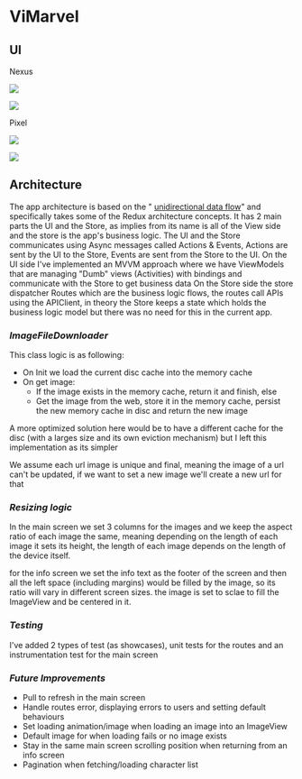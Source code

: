 # ViMarvel


## UI

Nexus

![](screenshots/Screenshot_1603491433.png)

![](screenshots/Screenshot_1603491437.png)

Pixel

![](screenshots/Screenshot_1603491695.png)

![](screenshots/Screenshot_1603491717.png)


## Architecture

The app architecture is based on the " [unidirectional data flow](https://proandroiddev.com/unidirectional-data-flow-on-android-the-blog-post-part-1-cadcf88c72f5)" and specifically takes some of the Redux architecture concepts.
It has 2 main parts the UI and the Store, as implies from its name is all of the View side and the store is the app's business logic.
The UI and the Store communicates using Async messages called Actions & Events, Actions are sent by the UI to the Store, Events are sent from the Store to the UI.
On the UI side I've implemented an MVVM approach where we have ViewModels that are managing "Dumb" views (Activities) with bindings and communicate with the Store to get business data
On the Store side the store dispatcher Routes which are the business logic flows, the routes call APIs using the APIClient, in theory the Store keeps a state which holds the business logic model but there was no need for this in the current app.

### *ImageFileDownloader*

This class logic is as following:
- On Init we load the current disc cache into the memory cache
- On get image:
  - If the image exists in the memory cache, return it and finish, else
  -  Get the image from the web, store it in the memory cache, persist the new memory cache in disc and return the new image

A more optimized solution here would be to have a different cache for the disc (with a larges size and its own eviction mechanism)
but I left this implementation as its simpler

We assume each url image is unique and final, meaning the image of a url can't be updated, if we want to set a new image we'll create a new url for that

### *Resizing logic*

In the main screen we set 3 columns for the images and we keep the aspect ratio of each image the same, meaning depending on the length of each image it sets its height, the length of each image depends on the length of the device itself.

for the info screen we set the info text as the footer of the screen and then all the left space (including margins) would be filled by the image, so its ratio will vary in different screen sizes. the image is set to sclae to fill the ImageView and be centered in it.

### *Testing*

I've added 2 types of test (as showcases), unit tests for the routes and an instrumentation test for the main screen

### *Future Improvements*

- Pull to refresh in the main screen
- Handle routes error, displaying errors to users and setting default behaviours
- Set loading animation/image when loading an image into an ImageView
- Default image for when loading fails or no image exists
- Stay in the same main screen scrolling position when returning from an info screen
- Pagination when fetching/loading character list
